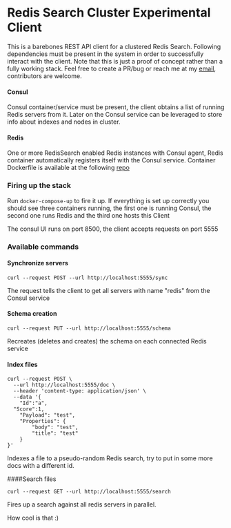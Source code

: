 # Redis Search Cluster Experimental Client

This is a barebones REST API client for a clustered Redis Search. Following dependencies must be present in the system 
in order to successfully interact with the client. Note that this is just a proof of concept rather than a fully 
working stack.
Feel free to create a PR/bug or reach me at my [email](mailto:slavomir.tecl@gmail.com), contributors are welcome.

#### Consul
Consul container/service must be present, the client obtains a list of running Redis servers from it. Later on the 
Consul service can be leveraged to store info about indexes and nodes in cluster.

#### Redis
One or more RedisSearch enabled Redis instances with Consul agent, Redis container automatically registers itself with 
the Consul service. Container Dockerfile is available at the following [repo](https://github.com/RedisLabs/redisearch-go)


### Firing up the stack
Run ```docker-compose-up``` to fire it up. If everything is set up correctly you should see three containers running, 
the first one is running Consul, the second one runs Redis and the third one hosts this Client

The consul UI runs on port 8500, the client accepts requests on port 5555

### Available commands

#### Synchronize servers
```
curl --request POST --url http://localhost:5555/sync
```

The request tells the client to get all servers with name "redis" from the Consul service

#### Schema creation
```
curl --request PUT --url http://localhost:5555/schema
```
Recreates (deletes and creates) the schema on each connected Redis service

#### Index files
```
curl --request POST \
  --url http://localhost:5555/doc \
  --header 'content-type: application/json' \
  --data '{
	"Id":"a",
  "Score":1,
	"Payload": "test",
	"Properties": {
		"body": "test",
		"title": "test"
	}
}'
```
Indexes a file to a pseudo-random Redis search, try to put in some more docs with a different id.

####Search files
```
curl --request GET --url http://localhost:5555/search
```
Fires up a search against all redis servers in parallel.

How cool is that :)


